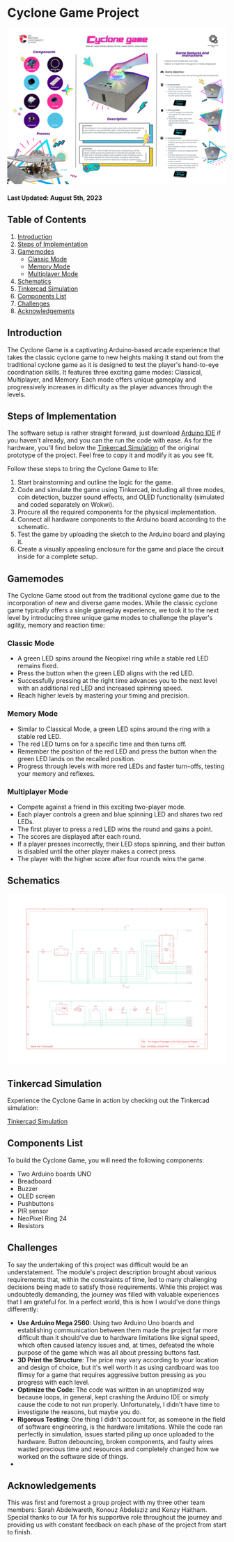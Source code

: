 # Cyclone Game Project

![Cyclone Project Poster](images/Cyclone_Poster.png)

#### Last Updated: August 5th, 2023

## Table of Contents

1. [Introduction](#introduction)
2. [Steps of Implementation](#steps-of-implementation)
3. [Gamemodes](#gamemodes)
   - [Classic Mode](#classic-mode)
   - [Memory Mode](#memory-mode)
   - [Multiplayer Mode](#multiplayer-mode)
4. [Schematics](#schematics)
5. [Tinkercad Simulation](#tinkercad-simulation)
6. [Components List](#components-list)
7. [Challenges](#challenges)
8. [Acknowledgements](#acknowledgements)

## Introduction <a name="introduction"></a>

The Cyclone Game is a captivating Arduino-based arcade experience that takes the classic cyclone game to new heights making it stand out from the traditional cyclone game as it is designed to test the player's hand-to-eye coordination skills. It features three exciting game modes: Classical, Multiplayer, and Memory. Each mode offers unique gameplay and progressively increases in difficulty as the player advances through the levels.


## Steps of Implementation <a name="steps-of-implementation"></a>

The software setup is rather straight forward, just download [Arduino IDE](https://www.arduino.cc/en/software) if you haven't already, and you can the run the code with ease.
As for the hardware, you'll find below the [Tinkercad Simulation](#tinkercad-simulation) of the original prototype of the project. Feel free to copy it and modify it as you see fit.

Follow these steps to bring the Cyclone Game to life:

1. Start brainstorming and outline the logic for the game.
2. Code and simulate the game using Tinkercad, including all three modes, coin detection, buzzer sound effects, and OLED functionality (simulated and coded separately on Wokwi).
3. Procure all the required components for the physical implementation.
4. Connect all hardware components to the Arduino board according to the schematic.
5. Test the game by uploading the sketch to the Arduino board and playing it.
6. Create a visually appealing enclosure for the game and place the circuit inside for a complete setup.
   
## Gamemodes <a name="gamemodes"></a>

The Cyclone Game stood out from the traditional cyclone game due to the incorporation of new and diverse game modes. While the classic cyclone game typically offers a single gameplay experience, we took it to the next level by introducing three unique game modes to challenge the player's agility, memory and reaction time:

### Classic Mode <a name="classic-mode"></a>

- A green LED spins around the Neopixel ring while a stable red LED remains fixed.
- Press the button when the green LED aligns with the red LED.
- Successfully pressing at the right time advances you to the next level with an additional red LED and increased spinning speed.
- Reach higher levels by mastering your timing and precision.

### Memory Mode <a name="memory-mode"></a>

- Similar to Classical Mode, a green LED spins around the ring with a stable red LED.
- The red LED turns on for a specific time and then turns off.
- Remember the position of the red LED and press the button when the green LED lands on the recalled position.
- Progress through levels with more red LEDs and faster turn-offs, testing your memory and reflexes.

### Multiplayer Mode <a name="multiplayer-mode"></a>

- Compete against a friend in this exciting two-player mode.
- Each player controls a green and blue spinning LED and shares two red LEDs.
- The first player to press a red LED wins the round and gains a point.
- The scores are displayed after each round.
- If a player presses incorrectly, their LED stops spinning, and their button is disabled until the other player makes a correct press.
- The player with the higher score after four rounds wins the game.

## Schematics <a name="schematics"></a>
![Cyclone Project Schematics](images/Prototype_Schematics.png)

## Tinkercad Simulation <a name="tinkercad-simulation"></a>

Experience the Cyclone Game in action by checking out the Tinkercad simulation:

[Tinkercad Simulation](https://www.tinkercad.com/things/fUFN8XD52Gq-the-original-prototype-of-the-final-cyclone-project/editel?sharecode=EPGT9eU04s1QHD5rv8lEthDOilY7PiGiQNwIQeM4Eas)

## Components List <a name="components-list"></a>

To build the Cyclone Game, you will need the following components:

- Two Arduino boards UNO
- Breadboard
- Buzzer
- OLED screen
- Pushbuttons
- PIR sensor
- NeoPixel Ring 24
- Resistors


## Challenges <a name="challenges"></a>

To say the undertaking of this project was difficult would be an understatement. The module's project description brought about various requirements that, within the constraints of time, led to many challenging decisions being made to satisfy those requirements. While this project was undoubtedly demanding, the journey was filled with valuable experiences that I am grateful for. In a perfect world, this is how I would've done things differently:

- **Use Arduino Mega 2560**: Using two Arduino Uno boards and establishing communication between them made the project far more difficult than it should've due to hardware limitations like signal speed, which often caused latency issues and, at times, defeated the whole purpose of the game which was all about pressing buttons fast.
- **3D Print the Structure**: The price may vary according to your location and design of choice, but it's well worth it as using cardboard was too flimsy for a game that requires aggressive button pressing as you progress with each level.
- **Optimize the Code**: The code was written in an unoptimized way because loops, in general, kept crashing the Arduino IDE or simply cause the code to not run properly. Unfortunately, I didn't have time to investigate the reasons, but maybe you do.
- **Rigorous Testing**: One thing I didn't account for, as someone in the field of software engineering, is the hardware limitations. While the code ran perfectly in simulation, issues started piling up once uploaded to the hardware. Button debouncing, broken components, and faulty wires wasted precious time and resources and completely changed how we worked on the software side of things.
- 
## Acknowledgements <a name="acknowledgements"></a>

This was first and foremost a group project with my three other team members: Sarah Abdelwareth, Konouz Abdelaziz and Kenzy Haitham. Special thanks to our TA for his supportive role throughout the journey and providing us with constant feedback on each phase of the project from start to finish.

